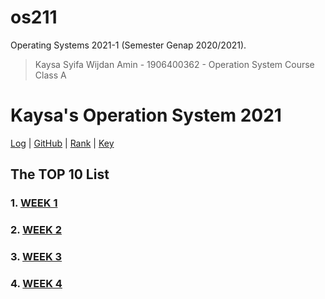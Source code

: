 # os211
Operating Systems 2021-1 (Semester Genap 2020/2021).

> Kaysa Syifa Wijdan Amin - 1906400362 - Operation System Course Class A
>

# Kaysa's Operation System 2021

[Log](TXT/mylog.txt) | [GitHub](https://github.com/kaysakay/os211) | [Rank](TXT/myrank.txt) | [Key](TXT/mypubkey.txt)

## The TOP 10 List

### 1. [WEEK 1](W01)
### 2. [WEEK 2](W02)
### 3. [WEEK 3](W03)
### 4. [WEEK 4](W04)
